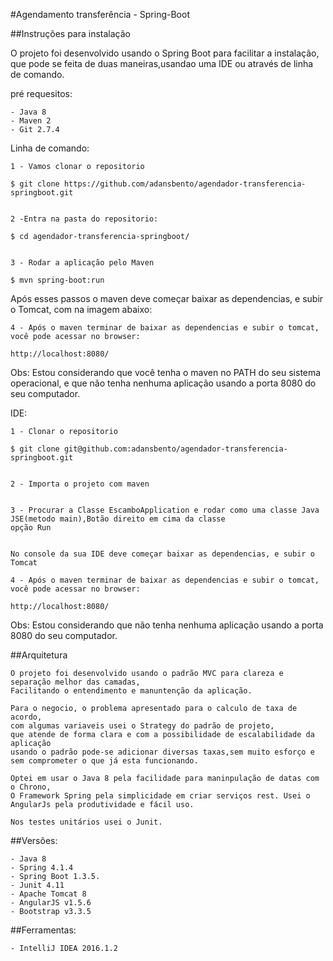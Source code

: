 
#Agendamento transferência - Spring-Boot

##Instruções para instalação

O projeto foi desenvolvido usando o Spring Boot para facilitar a instalação, que pode se feita
de duas maneiras,usandao uma IDE ou através de linha de comando.



pré requesitos:

	- Java 8
	- Maven 2
	- Git 2.7.4
	
Linha de comando:

	1 - Vamos clonar o repositorio

	$ git clone https://github.com/adansbento/agendador-transferencia-springboot.git


	2 -Entra na pasta do repositorio:

	$ cd agendador-transferencia-springboot/

	
	3 - Rodar a aplicação pelo Maven

	$ mvn spring-boot:run


Após esses passos o maven deve começar baixar as dependencias, e subir o Tomcat,
com na imagem abaixo:



  	4 - Após o maven terminar de baixar as dependencias e subir o tomcat, você pode acessar no browser:

	http://localhost:8080/

Obs: Estou considerando que você tenha o maven no PATH do seu sistema operacional,
e que não tenha nenhuma aplicação usando a porta 8080 do seu computador.


IDE:

	1 - Clonar o repositorio

	$ git clone git@github.com:adansbento/agendador-transferencia-springboot.git


	2 - Importa o projeto com maven


	3 - Procurar a Classe EscamboApplication e rodar como uma classe Java JSE(metodo main),Botão direito em cima da classe
	opção Run

	
	No console da sua IDE deve começar baixar as dependencias, e subir o Tomcat
	
	4 - Após o maven terminar de baixar as dependencias e subir o tomcat, você pode acessar no browser:

	http://localhost:8080/

Obs: Estou considerando que não tenha nenhuma aplicação usando a porta 8080 do seu computador.





##Arquitetura
 
	O projeto foi desenvolvido usando o padrão MVC para clareza e separação melhor das camadas,
	Facilitando o entendimento e manuntenção da aplicação.

	Para o negocio, o problema apresentado para o calculo de taxa de acordo,
	com algumas variaveis usei o Strategy do padrão de projeto, 
	que atende de forma clara e com a possibilidade de escalabilidade da aplicação  
	usando o padrão pode-se adicionar diversas taxas,sem muito esforço e sem comprometer o que já esta funcionando.

	Optei em usar o Java 8 pela facilidade para maninpulação de datas com o Chrono,
	O Framework Spring pela simplicidade em criar serviços rest. Usei o AngularJs pela produtividade e fácil uso.

	Nos testes unitários usei o Junit.

##Versões:
 
 	- Java 8
	- Spring 4.1.4
	- Spring Boot 1.3.5.
	- Junit 4.11
	- Apache Tomcat 8
	- AngularJS v1.5.6
	- Bootstrap v3.3.5 

##Ferramentas:

	- IntelliJ IDEA 2016.1.2
